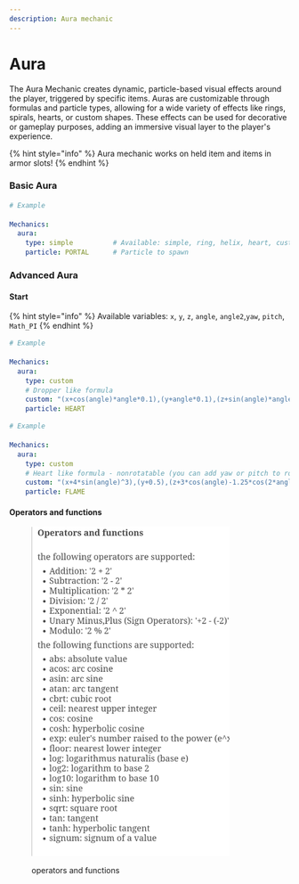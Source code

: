 ```yaml
---
description: Aura mechanic
---
```


# Aura

The Aura Mechanic creates dynamic, particle-based visual effects around the player, triggered by specific  items. Auras are customizable through formulas and particle types, allowing for a wide variety of effects like rings, spirals, hearts, or custom shapes. These effects can be used for decorative or gameplay purposes, adding an immersive visual layer to the player's experience.

{% hint style="info" %}
Aura mechanic works on held item and items in armor slots!
{% endhint %}

### Basic Aura

```yaml
# Example

Mechanics:
  aura:
    type: simple          # Available: simple, ring, helix, heart, custom
    particle: PORTAL      # Particle to spawn
```

### Advanced Aura

#### Start

{% hint style="info" %}
Available variables: `x`, `y`, `z`, `angle`, `angle2`,`yaw`, `pitch`, `Math_PI`
{% endhint %}

```yaml
# Example

Mechanics:
  aura:
    type: custom
    # Dropper like formula
    custom: "(x+cos(angle)*angle*0.1),(y+angle*0.1),(z+sin(angle)*angle*0.1)"
    particle: HEART
```

```yaml
# Example

Mechanics:
  aura:
    type: custom
    # Heart like formula - nonrotatable (you can add yaw or pitch to rotate)
    custom: "(x+4*sin(angle)^3),(y+0.5),(z+3*cos(angle)-1.25*cos(2*angle)-0.75*cos(3*angle)-0.25*cos(4*angle))"
    particle: FLAME
```

#### Operators and functions

<figure><img src="../.gitbook/assets/obraz_2025-01-11_183151805.png" alt="" width="356"><figcaption><p>operators and functions</p></figcaption></figure>
